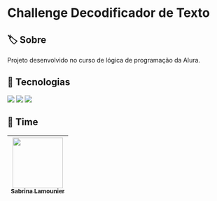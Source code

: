 <h1>Challenge Decodificador de Texto</h1>

<h2>🏷️ Sobre</h2>
<p>Projeto desenvolvido no curso de lógica de programação da Alura.</p>

## 🚀 Tecnologias
<div>
  <img src="https://img.shields.io/badge/HTML-239120?style=for-the-badge&logo=html5&logoColor=white">
  <img src="https://img.shields.io/badge/CSS-239120?&style=for-the-badge&logo=css3&logoColor=white">
  <img src="https://img.shields.io/badge/JavaScript-F7DF1E?style=for-the-badge&logo=javascript&logoColor=black">
</div>

## 👥 Time
| [<img loading="lazy" src="https://avatars.githubusercontent.com/u/95634186?v=4" width=115><br><sub>Sabrina Lamounier</sub>](https://github.com/sabrina-lamounier)
| :---: |
